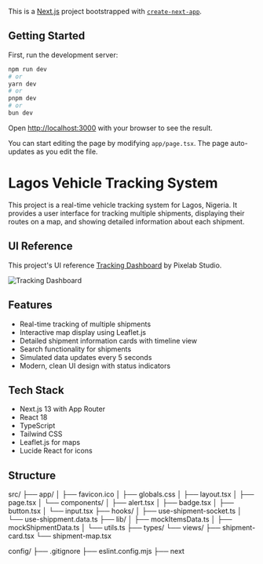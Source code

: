 This is a [Next.js](https://nextjs.org) project bootstrapped with [`create-next-app`](https://nextjs.org/docs/app/api-reference/cli/create-next-app).

## Getting Started

First, run the development server:

```bash
npm run dev
# or
yarn dev
# or
pnpm dev
# or
bun dev
```

Open [http://localhost:3000](http://localhost:3000) with your browser to see the result.

You can start editing the page by modifying `app/page.tsx`. The page auto-updates as you edit the file.


# Lagos Vehicle Tracking System

This project is a real-time vehicle tracking system for Lagos, Nigeria. It provides a user interface for tracking multiple shipments, displaying their routes on a map, and showing detailed information about each shipment.

## UI Reference

This project's UI reference [Tracking Dashboard](https://dribbble.com/shots/25487768-Zhippes-Tracking-Dashboard) by Pixelab Studio.

![Tracking Dashboard](https://cdn.dribbble.com/userupload/18498219/file/original-15f85920b53a73cc13b44d5d904f5ed4.png?resize=1024x762&vertical=center)

## Features

- Real-time tracking of multiple shipments
- Interactive map display using Leaflet.js
- Detailed shipment information cards with timeline view
- Search functionality for shipments
- Simulated data updates every 5 seconds
- Modern, clean UI design with status indicators

## Tech Stack

- Next.js 13 with App Router
- React 18
- TypeScript
- Tailwind CSS
- Leaflet.js for maps
- Lucide React for icons


## Structure
src/
├── app/
│   ├── favicon.ico
│   ├── globals.css
│   ├── layout.tsx
│   ├── page.tsx
│   └── components/
│       ├── alert.tsx
│       ├── badge.tsx
│       ├── button.tsx
│       └── input.tsx
├── hooks/
│   ├── use-shipment-socket.ts
│   └── use-shippment.data.ts
├── lib/
│   ├── mockItemsData.ts
│   ├── mockShipmentData.ts
│   └── utils.ts
├── types/
└── views/
    ├── shipment-card.tsx
    └── shipment-map.tsx

config/
├── .gitignore
├── eslint.config.mjs
├── next